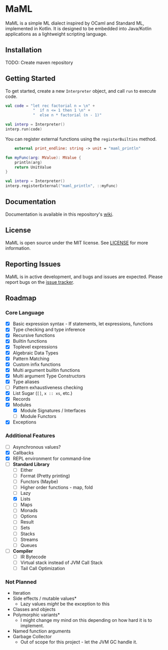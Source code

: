 # MaML

MaML is a simple ML dialect inspired by OCaml and Standard ML, implemented in Kotlin. 
It is designed to be embedded into Java/Kotlin applications as a lightweight scripting language.

## Installation

TODO: Create maven repository

## Getting Started

To get started, create a new `Interpreter` object, and call `run` to execute code.

```kotlin
val code = "let rec factorial n = \n" +
            "  if n <= 1 then 1 \n" +
            "  else n * factorial (n - 1)"

val interp = Interpreter()
interp.run(code)
```

You can register external functions using the `registerBuiltins` method.

```ocaml
    external print_endline: string -> unit = "maml_println"

```

```kotlin
fun myFunc(arg: MValue): MValue {
    println(arg)
    return UnitValue
}

val interp = Interpreter()
interp.registerExternal("maml_println", ::myFunc)
```

## Documentation

Documentation is available in this repository's [wiki](https://github.com/vertexcubed/MaML/wiki).

## License

MaML is open source under the MIT license. See [LICENSE](https://github.com/vertexcubed/MaML/blob/main/LICENSE) for more information.

## Reporting Issues

MaML is in active development, and bugs and issues are expected. Please report bugs on the [issue tracker](https://github.com/vertexcubed/MaML/issues).

## Roadmap

### Core Language

- [x] Basic expression syntax - If statements, let expressions, functions
- [x] Type checking and type inference
- [x] Recursive functions
- [x] Builtin functions
- [x] Toplevel expressions
- [x] Algebraic Data Types
- [x] Pattern Matching
- [x] Custom infix functions
- [x] Multi argument builtin functions
- [x] Multi argument Type Constructors
- [x] Type aliases
- [ ] Pattern exhaustiveness checking
- [x] List Sugar (`[]`, `x :: xs`, etc.)
- [x] Records
- [x] Modules
  - [x] Module Signatures / Interfaces
  - [ ] Module Functors
- [x] Exceptions

### Additional Features

- [ ] Asynchronous values?
- [x] Callbacks
- [x] REPL environment for command-line
- [ ] **Standard Library**
  - [ ] Either
  - [ ] Format (Pretty printing)
  - [ ] Functors (Maybe)
  - [ ] Higher order functions - map, fold
  - [ ] Lazy
  - [x] Lists
  - [ ] Maps
  - [ ] Monads
  - [ ] Options
  - [ ] Result
  - [ ] Sets
  - [ ] Stacks
  - [ ] Streams
  - [ ] Queues
- [ ] **Compiler**
  - [ ] IR Bytecode
  - [ ] Virtual stack instead of JVM Call Stack
  - [ ] Tail Call Optimization

### Not Planned

- Iteration
- Side effects / mutable values*
  - Lazy values *might* be the exception to this
- Classes and objects
- Polymorphic variants*
  - I might change my mind on this depending on how hard it is to implement.
- Named function arguments
- Garbage Collector
  - Out of scope for this project - let the JVM GC handle it.
